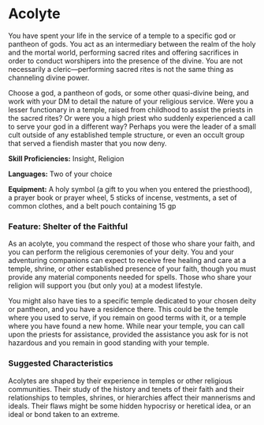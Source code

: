 # Acolyte

You have spent your life in the service of a temple
to a specific god or pantheon of gods. You act as an
intermediary between the realm of the holy and the
mortal world, performing sacred rites and offering
sacrifices in order to conduct worshipers into the
presence of the divine. You are not necessarily a
cleric—performing sacred rites is not the same thing as
channeling divine power.

Choose a god, a pantheon of gods, or some other
quasi-divine being, and work with your DM to detail
the nature of your religious service. Were you a lesser
functionary in a temple, raised from childhood to assist
the priests in the sacred rites? Or were you a high priest
who suddenly experienced a call to serve your god in a
different way? Perhaps you were the leader of a small
cult outside of any established temple structure, or
even an occult group that served a fiendish master that
you now deny.

**Skill Proficiencies:** Insight, Religion

**Languages:** Two of your choice

**Equipment:** A holy symbol (a gift to you when you
entered the priesthood), a prayer book or prayer
wheel, 5 sticks of incense, vestments, a set of common
clothes, and a belt pouch containing 15 gp

### Feature: Shelter of the Faithful
As an acolyte, you command the respect of those who
share your faith, and you can perform the religious
ceremonies of your deity. You and your adventuring
companions can expect to receive free healing and
care at a temple, shrine, or other established presence
of your faith, though you must provide any material
components needed for spells. Those who share
your religion will support you (but only you) at a
modest lifestyle.

You might also have ties to a specific temple dedicated
to your chosen deity or pantheon, and you have a
residence there. This could be the temple where you
used to serve, if you remain on good terms with it, or a
temple where you have found a new home. While near
your temple, you can call upon the priests for assistance,
provided the assistance you ask for is not hazardous and
you remain in good standing with your temple.

### Suggested Characteristics
Acolytes are shaped by their experience in temples or
other religious communities. Their study of the history
and tenets of their faith and their relationships to
temples, shrines, or hierarchies affect their mannerisms
and ideals. Their flaws might be some hidden
hypocrisy or heretical idea, or an ideal or bond taken
to an extreme.
